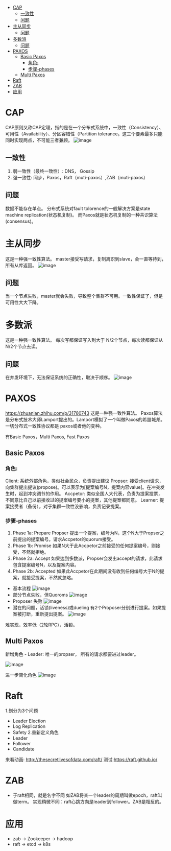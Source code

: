 - [CAP](#cap)
  * [一致性](#一致性)
  * [问题](#问题)
- [主从同步](#主从同步)
  * [问题](#问题1)
- [多数派](#多数派)
  * [问题](#问题)
- [PAXOS](#paxos)
  * [Basic Paxos](#basic-paxos)
    + [角色:](#角色)
    + [步骤-phases](#步骤-phases)
  * [Multi Paxos](#multi-paxos)
- [Raft](#raft)
- [ZAB](#zab)
- [应用](#应用)

# CAP
CAP原则又称CAP定理，指的是在一个分布式系统中，一致性（Consistency）、可用性（Availability）、分区容错性（Partition tolerance。这三个要素最多只能同时实现两点，不可能三者兼顾。
![image](./images/cap.jpeg)

## 一致性
1. 弱一致性（最终一致性）: DNS， Gossip
2. 强一致性: 同步，Paxos，Raft（muti-paxos）,ZAB（muti-paxos）

## 问题
数据不能存在单点。
分布式系统对fault tolorence的一般解决方案是state machine replication(状态机复制)。
而Paxos就是状态机复制的一种共识算法(consensus)。

# 主从同步
这是一种强一致性算法。
master接受写请求，复制离职到slave，会一直等待到，所有从库返回。
![image](./images/copy.png)

## 问题
当一个节点失败，master就会失败，导致整个集群不可用。一致性保证了，但是可用性大大下降。

# 多数派
这是一种强一致性算法。
每次写都保证写入到大于 N/2个节点，每次读都保证从N/2个节点去读。
## 问题
在并发环境下，无法保证系统的正确性，取决于顺序。
![image](./images/multi.png)

# PAXOS
https://zhuanlan.zhihu.com/p/31780743
这是一种强一致性算法。
Paxos算法是分布式技术大师Lamport提出的。Lamport模拟了一个叫做Paxos的希腊城邦。
一切分布式一致性协议都是 paxos或者他的变种。

有Basic Paxos，Multi Paxos, Fast Paxos
## Basic Paxos
### 角色:
Client: 系统外部角色，类似社会民众，负责提出建议
Propser: 接受client请求，向集群提出提议(propose)。可以表示为[提案编号N，提案内容value]。在冲突发生时，起到冲突调节的作用。
Accpetor: 类似全国人大代表，负责为提案投票，不同意比自己以前接收过的提案编号要小的提案，其他提案都同意。
Learner: 提案接受者（备份），对于集群一致性没影响，负责记录提案。

### 步骤-phases
1. Phase 1a: Prepare
Propser 提出一个提案，编号为N，这个N大于Propser之前提出的提案编号。请求Accpetor的quorum接受。
2. Phase 1b: Promise
如果N大于此Accpetor之前接受的任何提案编号，则接受，不然就拒绝。
3. Phase 2a: Accept
如果达到多数派，Propser会发出accept的请求，此请求包含提案编号N，以及提案内容。
4. Phase 2b: Accepted
如果此Accpetor在此期间没有收到任何编号大于N的提案，就接受提案，不然就忽略。

* 基本流程
![image](./images/basic1.png)
* 部分节点失败，但Quoroms
![image](./images/basic2.png)
* Proposer 失败
![image](./images/basic3.png)
* 潜在的问题，活锁(liveness)或dueling
有2个Proposer分别进行提案。如果提案被打断，重新提出提案。
![image](./images/liveness.png)

难实现，效率低（2轮RPC），活锁。

## Multi Paxos
新增角色 - Leader: 唯一的propser， 所有的请求都要进过leader。

![image](./images/multi-paxos.png)

进一步简化角色
![image](./images/multi2.png)

# Raft
1.划分为3个问题
* Leader Election
* Log Replication
* Safety
2.重新定义角色
* Leader
* Follower
* Candidate
 
 来看动画: http://thesecretlivesofdata.com/raft/
 测试:https://raft.github.io/


# ZAB
* 于raft相同，就是名字不同
如ZAB将某一个leader的周期叫做epoch，raft叫做term。
实现稍微不同：raft心跳方向是leader到follower。ZAB是相反的。
# 应用
* zab -> Zookeeper -> hadoop
* raft -> etcd -> k8s